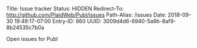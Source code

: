 Title: Issue tracker
Status: HIDDEN
Redirect-To: http://github.com/PlaidWeb/Publ/issues
Path-Alias: /issues
Date: 2018-09-30 19:49:17-07:00
Entry-ID: 860
UUID: 3009d4d6-6940-5a9b-8af9-8b24535c7b0a

Open issues for Publ
